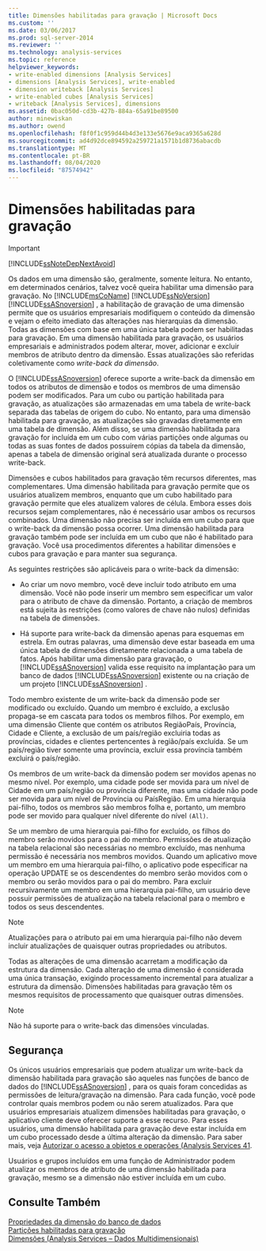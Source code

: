 ```yaml
---
title: Dimensões habilitadas para gravação | Microsoft Docs
ms.custom: ''
ms.date: 03/06/2017
ms.prod: sql-server-2014
ms.reviewer: ''
ms.technology: analysis-services
ms.topic: reference
helpviewer_keywords:
- write-enabled dimensions [Analysis Services]
- dimensions [Analysis Services], write-enabled
- dimension writeback [Analysis Services]
- write-enabled cubes [Analysis Services]
- writeback [Analysis Services], dimensions
ms.assetid: 0bac050d-cd3b-427b-884a-65a91be89500
author: minewiskan
ms.author: owend
ms.openlocfilehash: f8f0f1c959d44b4d3e133e5676e9aca9365a628d
ms.sourcegitcommit: ad4d92dce894592a259721a1571b1d8736abacdb
ms.translationtype: MT
ms.contentlocale: pt-BR
ms.lasthandoff: 08/04/2020
ms.locfileid: "87574942"
---
```

# <a name="write-enabled-dimensions"></a>Dimensões habilitadas para gravação
    
> [!IMPORTANT]  
>  [!INCLUDE[ssNoteDepNextAvoid](../../includes/ssnotedepnextavoid-md.md)]  
  
 Os dados em uma dimensão são, geralmente, somente leitura. No entanto, em determinados cenários, talvez você queira habilitar uma dimensão para gravação. No [!INCLUDE[msCoName](../../includes/msconame-md.md)] [!INCLUDE[ssNoVersion](../../includes/ssnoversion-md.md)] [!INCLUDE[ssASnoversion](../../includes/ssasnoversion-md.md)] , a habilitação de gravação de uma dimensão permite que os usuários empresariais modifiquem o conteúdo da dimensão e vejam o efeito imediato das alterações nas hierarquias da dimensão. Todas as dimensões com base em uma única tabela podem ser habilitadas para gravação. Em uma dimensão habilitada para gravação, os usuários empresariais e administrados podem alterar, mover, adicionar e excluir membros de atributo dentro da dimensão. Essas atualizações são referidas coletivamente como *write-back da dimensão*.  
  
 O [!INCLUDE[ssASnoversion](../../includes/ssasnoversion-md.md)] oferece suporte a write-back da dimensão em todos os atributos de dimensão e todos os membros de uma dimensão podem ser modificados. Para um cubo ou partição habilitada para gravação, as atualizações são armazenadas em uma tabela de write-back separada das tabelas de origem do cubo. No entanto, para uma dimensão habilitada para gravação, as atualizações são gravadas diretamente em uma tabela de dimensão. Além disso, se uma dimensão habilitada para gravação for incluída em um cubo com várias partições onde algumas ou todas as suas fontes de dados possuírem cópias da tabela da dimensão, apenas a tabela de dimensão original será atualizada durante o processo write-back.  
  
 Dimensões e cubos habilitados para gravação têm recursos diferentes, mas complementares. Uma dimensão habilitada para gravação permite que os usuários atualizem membros, enquanto que um cubo habilitado para gravação permite que eles atualizem valores de célula. Embora esses dois recursos sejam complementares, não é necessário usar ambos os recursos combinados. Uma dimensão não precisa ser incluída em um cubo para que o write-back da dimensão possa ocorrer. Uma dimensão habilitada para gravação também pode ser incluída em um cubo que não é habilitado para gravação. Você usa procedimentos diferentes a habilitar dimensões e cubos para gravação e para manter sua segurança.  
  
 As seguintes restrições são aplicáveis para o write-back da dimensão:  
  
-   Ao criar um novo membro, você deve incluir todo atributo em uma dimensão. Você não pode inserir um membro sem especificar um valor para o atributo de chave da dimensão. Portanto, a criação de membros está sujeita às restrições (como valores de chave não nulos) definidas na tabela de dimensões.  
  
-   Há suporte para write-back da dimensão apenas para esquemas em estrela. Em outras palavras, uma dimensão deve estar baseada em uma única tabela de dimensões diretamente relacionada a uma tabela de fatos. Após habilitar uma dimensão para gravação, o [!INCLUDE[ssASnoversion](../../includes/ssasnoversion-md.md)] valida esse requisito na implantação para um banco de dados [!INCLUDE[ssASnoversion](../../includes/ssasnoversion-md.md)] existente ou na criação de um projeto [!INCLUDE[ssASnoversion](../../includes/ssasnoversion-md.md)] .  
  
 Todo membro existente de um write-back da dimensão pode ser modificado ou excluído. Quando um membro é excluído, a exclusão propaga-se em cascata para todos os membros filhos. Por exemplo, em uma dimensão Cliente que contém os atributos RegiãoPaís, Província, Cidade e Cliente, a exclusão de um país/região excluiria todas as províncias, cidades e clientes pertencentes à região/país excluída. Se um país/região tiver somente uma província, excluir essa província também excluirá o país/região.  
  
 Os membros de um write-back da dimensão podem ser movidos apenas no mesmo nível. Por exemplo, uma cidade pode ser movida para um nível de Cidade em um país/região ou província diferente, mas uma cidade não pode ser movida para um nível de Província ou PaísRegião. Em uma hierarquia pai-filho, todos os membros são membros folha e, portanto, um membro pode ser movido para qualquer nível diferente do nível `(All)`.  
  
 Se um membro de uma hierarquia pai-filho for excluído, os filhos do membro serão movidos para o pai do membro. Permissões de atualização na tabela relacional são necessárias no membro excluído, mas nenhuma permissão é necessária nos membros movidos. Quando um aplicativo move um membro em uma hierarquia pai-filho, o aplicativo pode especificar na operação UPDATE se os descendentes do membro serão movidos com o membro ou serão movidos para o pai do membro. Para excluir recursivamente um membro em uma hierarquia pai-filho, um usuário deve possuir permissões de atualização na tabela relacional para o membro e todos os seus descendentes.  
  
> [!NOTE]  
>  Atualizações para o atributo pai em uma hierarquia pai-filho não devem incluir atualizações de quaisquer outras propriedades ou atributos.  
  
 Todas as alterações de uma dimensão acarretam a modificação da estrutura da dimensão. Cada alteração de uma dimensão é considerada uma única transação, exigindo processamento incremental para atualizar a estrutura da dimensão. Dimensões habilitadas para gravação têm os mesmos requisitos de processamento que quaisquer outras dimensões.  
  
> [!NOTE]  
>  Não há suporte para o write-back das dimensões vinculadas.  
  
## <a name="security"></a>Segurança  
 Os únicos usuários empresariais que podem atualizar um write-back da dimensão habilitada para gravação são aqueles nas funções de banco de dados do [!INCLUDE[ssASnoversion](../../includes/ssasnoversion-md.md)] , para os quais foram concedidas as permissões de leitura/gravação na dimensão. Para cada função, você pode controlar quais membros podem ou não serem atualizados. Para que usuários empresariais atualizem dimensões habilitadas para gravação, o aplicativo cliente deve oferecer suporte a esse recurso. Para esses usuários, uma dimensão habilitada para gravação deve estar incluída em um cubo processado desde a última alteração da dimensão. Para saber mais, veja [Autorizar o acesso a objetos e operações &#40;Analysis Services 41](../multidimensional-models/authorizing-access-to-objects-and-operations-analysis-services.md).  
  
 Usuários e grupos incluídos em uma função de Administrador podem atualizar os membros de atributo de uma dimensão habilitada para gravação, mesmo se a dimensão não estiver incluída em um cubo.  
  
## <a name="see-also"></a>Consulte Também  
 [Propriedades da dimensão do banco de dados](database-dimension-properties.md)   
 [Partições habilitadas para gravação](../multidimensional-models-olap-logical-cube-objects/partitions-write-enabled-partitions.md)   
 [Dimensões &#40;Analysis Services – Dados Multidimensionais&#41;](dimensions-analysis-services-multidimensional-data.md)  
  
  
